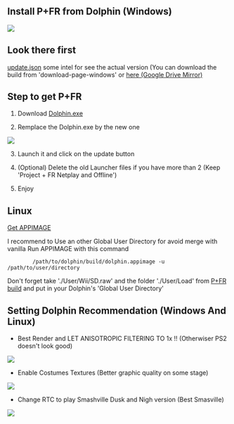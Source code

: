 
## Install P+FR from Dolphin (Windows)

<img src="https://github.com/Kenmak77/skills-github-pages/blob/main/French%20PM%20logo3.png?raw=true" align="middle"/>

## Look there first
[update.json](https://kenmak77.github.io/skills-github-pages/update.json) some intel for see the actual version (You can download the build from 'download-page-windows' or [here (Google Drive Mirror)](https://drive.google.com/file/d/1lVseYN-Ycp4TEMNZNuAdHeehSx5Dd1Oq/view?usp=drive_link)

## Step to get P+FR

1. Download [Dolphin.exe](https://github.com/Kenmak77/skills-github-pages/raw/refs/heads/main/Dolphin.exe)

2. Remplace the Dolphin.exe by the new one
<img src="https://github.com/Kenmak77/skills-github-pages/blob/main/Capture%20d'%C3%A9cran%202025-05-17%20030209.png?raw=true" align=left/>


3. Launch it and click on the update button

4. (Optional) Delete the old Launcher files if you have more than 2 (Keep 'Project + FR Netplay and Offline')

5. Enjoy                                                                                                                                                                                                                                                                                                


## Linux                                                                                                                                                                                                                                                                

[Get APPIMAGE](https://pplusfr.org/P%2BFR.appimage)

I recommend to Use an other Global User Directory for avoid merge with vanilla
Run APPIMAGE with this command 

            /path/to/dolphin/build/dolphin.appimage -u /path/to/user/directory
            
Don't forget take './User/Wii/SD.raw' and the folder './User/Load' from [P+FR build](https://drive.google.com/file/d/1lVseYN-Ycp4TEMNZNuAdHeehSx5Dd1Oq/view?usp=drive_link) and put in your Dolphin's 'Global User Directory'


## Setting Dolphin Recommendation (Windows And Linux)

- Best Render and LET ANISOTROPIC FILTERING TO 1x !! (Otherwiser PS2 doesn't look good)

<img src="https://github.com/user-attachments/assets/5ffbf588-cfbc-4726-a26f-3232e6379bb6" align=left/>                                                                                                                                                                       
                                                                                                                                                                                                                                                                                                                            

- Enable Costumes Textures (Better graphic quality on some stage)

<img src="https://github.com/user-attachments/assets/a1dbface-1a67-4a0f-8af0-eb9c66b3bc78" align=left/>                                                                                                                                                                        

- Change RTC to play Smashville Dusk and Nigh version (Best Smasville)                                                                                                                                                                                      

<img src="https://github.com/user-attachments/assets/b082d05f-4387-41b5-be5f-19fbbb93d315" align =left/>




